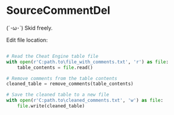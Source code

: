 # SourceCommentDel
(´･ω･`) Skid freely.


Edit file location: 
```py

# Read the Cheat Engine table file
with open(r'C:path.to\file_with_comments.txt', 'r') as file:
    table_contents = file.read()

# Remove comments from the table contents
cleaned_table = remove_comments(table_contents)

# Save the cleaned table to a new file
with open(r'C:path.to\cleaned_comments.txt', 'w') as file:
    file.write(cleaned_table)

```
